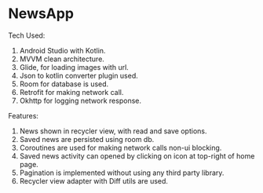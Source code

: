 # NewsApp
Tech Used:
1. Android Studio with Kotlin.
2. MVVM clean architecture.
3. Glide, for loading images with url.
4. Json to kotlin converter plugin used.
5. Room for database is used.
6. Retrofit for making network call.
7. Okhttp for logging network response.

Features: 
1. News shown in recycler view, with read and save options.
2. Saved news are persisted using room db.
3. Coroutines are used for making network calls non-ui blocking.
4. Saved news activity can opened by clicking on icon at top-right of home page.
5. Pagination is implemented without using any third party library.
6. Recycler view adapter with Diff utils are used.
